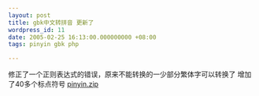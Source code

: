 ```yaml
---
layout: post
title: gbk中文转拼音 更新了
wordpress_id: 11
date: 2005-02-25 16:13:00.000000000 +08:00
tags: pinyin gbk php

---
```

修正了一个正则表达式的错误，原来不能转换的一少部分繁体字可以转换了
增加了40多个标点符号
<a href="http://i.jiangle.name/wp-content/uploads/2007/04/pinyin.zip" title="pinyin.zip">pinyin.zip</a>